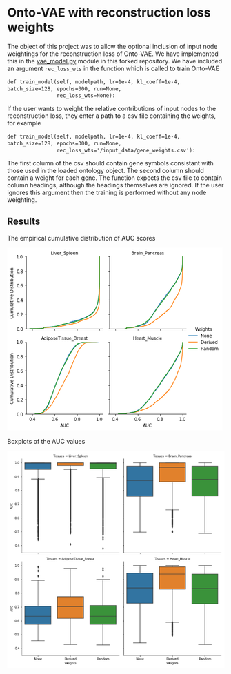 # Onto-VAE with reconstruction loss weights

The object of this project was to allow the optional inclusion of input node weightings for the reconstruction loss of Onto-VAE. We have implemented this in the [vae_model.py](https://github.com/david-hirst/onto-vae/blob/main/onto_vae/vae_model.py) module in this forked repository. We have included an argument `rec_loss_wts` in the function which is called to train Onto-VAE 
```
def train_model(self, modelpath, lr=1e-4, kl_coeff=1e-4, batch_size=128, epochs=300, run=None,
                rec_loss_wts=None):
```
If the user wants to weight the relative contributions of input nodes to the reconstruction loss, they enter a path to a csv file containing the weights, for example
```
def train_model(self, modelpath, lr=1e-4, kl_coeff=1e-4, batch_size=128, epochs=300, run=None,
                rec_loss_wts='/input_data/gene_weights.csv'):
```
The first column of the csv should contain gene symbols consistant with those used in the loaded ontology object. The second column should contain a weight for each gene. The function expects the csv file to contain column headings, although the headings themselves are ignored. If the user ignores this argument then the training is performed without any node weighting.


## Results

The empirical cumulative distribution of AUC scores

<img src="images/AUC-EDCF-plots.png">

Boxplots of the AUC values

<img src="images/AUC_boxplots.png">
